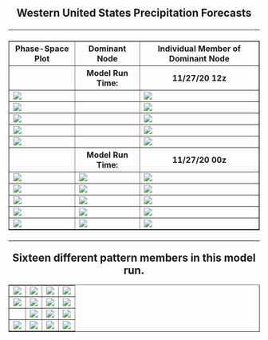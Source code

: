 <html>
  <head>
    <meta charset="utf-8">
    <meta name="viewport" content="width=device-width, initial-scale=1">
  </head>
  <body>
    <h2><center>Western United States Precipitation Forecasts
  <hr>
      
      
  <table border="1" cellpadding="1" cellspacing="1">
    <tr>
      <th>Phase-Space Plot</th>
      <th>Dominant Node</th>
      <th>Individual Member of Dominant Node</th>
    </tr>
    <tr>
      <th></th>
      <th>Model Run Time:</th>
      <th>11/27/20 12z</th>
    </tr>
    <tr>
      <td><img src="https://user-images.githubusercontent.com/75145898/100667886-57c9b280-3318-11eb-9e51-466412b3d863.png"></td>
      <td><img src=""></td>
      <td><img src="https://user-images.githubusercontent.com/75145898/100667829-408ac500-3318-11eb-9a11-c44a49e9d671.png"></td>
    </tr>
    <tr>
      <td><img src="https://user-images.githubusercontent.com/75145898/100667889-57c9b280-3318-11eb-9707-498601472dae.png"></td>
      <td><img src=""></td>
      <td><img src="https://user-images.githubusercontent.com/75145898/100667832-41235b80-3318-11eb-8aee-2e6f53e151e9.png"></td>
    </tr>
    <tr>
      <td><img src="https://user-images.githubusercontent.com/75145898/100667891-58624900-3318-11eb-8a55-6b5a5c89c778.png"></td>
      <td><img src=""></td>
      <td><img src="https://user-images.githubusercontent.com/75145898/100667833-41235b80-3318-11eb-8f30-6841f3e83779.png"></td>
    </tr>
    <tr>
      <td><img src="https://user-images.githubusercontent.com/75145898/100667893-58624900-3318-11eb-8355-6f88ede13ce2.png"></td>
      <td><img src=""></td>
      <td><img src="https://user-images.githubusercontent.com/75145898/100667834-41235b80-3318-11eb-94e7-85d1de99ba85.png"></td>
    </tr>
    <tr>
      <td><img src="https://user-images.githubusercontent.com/75145898/100667894-58624900-3318-11eb-930c-01f7f8ee2258.png"></td>
      <td><img src=""></td>
      <td><img src="https://user-images.githubusercontent.com/75145898/100667836-41235b80-3318-11eb-83bd-cb1fafdacf31.png"></td>
    </tr>
    <tr>
      <th></th>
      <th>Model Run Time:</th>
      <th>11/27/20 00z</th>
  </tr>
    <tr>
      <td><img src="https://user-images.githubusercontent.com/75145898/100639818-e6c3d400-32f2-11eb-8209-8fd323d93b70.png"></td>
      <td><img src="https://user-images.githubusercontent.com/75145898/100641999-6fdc0a80-32f5-11eb-84c1-b4be6c723ade.png"></td>
      <td><img src="https://user-images.githubusercontent.com/75145898/100641261-77e77a80-32f4-11eb-85f9-f4ae3c670269.png"></td>
    </tr>
    <tr>
      <td><img src="https://user-images.githubusercontent.com/75145898/100639845-ee837880-32f2-11eb-8d21-3db1fcb23ff4.png"></td>
      <td><img src="https://user-images.githubusercontent.com/75145898/100642033-7cf8f980-32f5-11eb-9b1c-4f68e04e3235.png"></td>
      <td><img src="https://user-images.githubusercontent.com/75145898/100641264-78801100-32f4-11eb-9745-dbc56c5b05e1.png"></td>
    </tr>
    <tr>
      <td><img src="https://user-images.githubusercontent.com/75145898/100639874-f511f000-32f2-11eb-9cae-7cc2e35dc32e.png"></td>
      <td><img src="https://user-images.githubusercontent.com/75145898/100642066-871af800-32f5-11eb-8147-b6b9e84b8121.png"></td>
      <td><img src="https://user-images.githubusercontent.com/75145898/100641265-78801100-32f4-11eb-9c0c-1bcb210912d9.png"></td>
    </tr>
    <tr>
      <td><img src="https://user-images.githubusercontent.com/75145898/100639891-fa6f3a80-32f2-11eb-8ffe-e4178cb7b5bf.png"></td>
      <td><img src="https://user-images.githubusercontent.com/75145898/100642094-913cf680-32f5-11eb-9126-aeb4b6d3d593.png"></td>
      <td><img src="https://user-images.githubusercontent.com/75145898/100641267-78801100-32f4-11eb-8299-75e4fc76b01b.png"></td>
    </tr>
    <tr>
      <td><img src="https://user-images.githubusercontent.com/75145898/100639905-ff33ee80-32f2-11eb-8333-811dcc8c3f0d.png"></td>
      <td><img src="https://user-images.githubusercontent.com/75145898/100642094-913cf680-32f5-11eb-9126-aeb4b6d3d593.png"></td>
      <td><img src="https://user-images.githubusercontent.com/75145898/100641268-7918a780-32f4-11eb-96f7-7e7ea0762765.png"></td>
    </tr>
  </table>
  <hr>



<table border="1" cellpadding="1" cellspacing="1">
  <tr>Sixteen different pattern members in this model run.</tr>
  <tr>
    <td><img src="https://user-images.githubusercontent.com/75145898/100643845-d06c4700-32f7-11eb-8dc4-07ac7057631f.png"></td>
    <td><img src="https://user-images.githubusercontent.com/75145898/100643848-d104dd80-32f7-11eb-9212-ee356eae8fe6.png"></td>
    <td><img src="https://user-images.githubusercontent.com/75145898/100643850-d104dd80-32f7-11eb-9feb-bbf30e327c9f.png"></td>
    <td><img src="https://user-images.githubusercontent.com/75145898/100643851-d19d7400-32f7-11eb-84bc-85062bd75888.png"></td>
  </tr>
  <tr>
    <td><img src="https://user-images.githubusercontent.com/75145898/100644786-ff36ed00-32f8-11eb-9ea1-b80f1f42556e.png"></td>
    <td><img src="https://user-images.githubusercontent.com/75145898/100644787-ffcf8380-32f8-11eb-8cf2-798e0672c120.png"></td>
    <td><img src="https://user-images.githubusercontent.com/75145898/100644788-ffcf8380-32f8-11eb-9e24-4e0dd1a9df52.png"></td>
    <td><img src="https://user-images.githubusercontent.com/75145898/100644789-ffcf8380-32f8-11eb-8bf9-e4f334ad7bf2.png"></td>
  </tr>
  <tr>
    <td><img src=""></td>
    <td><img src="https://user-images.githubusercontent.com/75145898/100644792-ffcf8380-32f8-11eb-8e2a-f7cc4deb6934.png"></td>
    <td><img src="https://user-images.githubusercontent.com/75145898/100644793-00681a00-32f9-11eb-8363-f9e07047368c.png"></td>
    <td><img src="https://user-images.githubusercontent.com/75145898/100644794-00681a00-32f9-11eb-8497-a72f8c4f486b.png"></td>
  </tr>
  <tr>
    <td><img src="https://user-images.githubusercontent.com/75145898/100644786-ff36ed00-32f8-11eb-9ea1-b80f1f42556e.png"></td>
    <td><img src="https://user-images.githubusercontent.com/75145898/100644787-ffcf8380-32f8-11eb-8cf2-798e0672c120.png"></td>
    <td><img src="https://user-images.githubusercontent.com/75145898/100644788-ffcf8380-32f8-11eb-9e24-4e0dd1a9df52.png"></td>
    <td><img src="https://user-images.githubusercontent.com/75145898/100644789-ffcf8380-32f8-11eb-8bf9-e4f334ad7bf2.png"></td>
  </tr>
</table>
    
